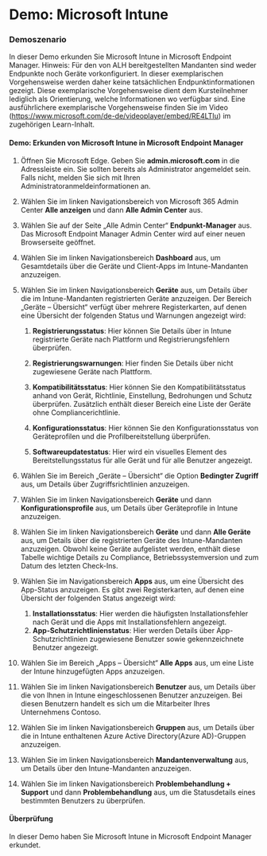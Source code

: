 ﻿---
Demo:
    title: 'Microsoft Intune'
    module: 'Modul 3, Lektion 6: Beschreiben der Funktionen der Microsoft-Sicherheitslösungen: Beschreiben der Endpunktsicherheit mit Microsoft Intune'
---


# Demo: Microsoft Intune

### Demoszenario

In dieser Demo erkunden Sie Microsoft Intune in Microsoft Endpoint Manager. Hinweis: Für den von ALH bereitgestellten Mandanten sind weder Endpunkte noch Geräte vorkonfiguriert. In dieser exemplarischen Vorgehensweise werden daher keine tatsächlichen Endpunktinformationen gezeigt. Diese exemplarische Vorgehensweise dient dem Kursteilnehmer lediglich als Orientierung, welche Informationen wo verfügbar sind.  Eine ausführlichere exemplarische Vorgehensweise finden Sie im Video (<https://www.microsoft.com/de-de/videoplayer/embed/RE4LTIu>) im zugehörigen Learn-Inhalt.



#### Demo: Erkunden von Microsoft Intune in Microsoft Endpoint Manager

1. Öffnen Sie Microsoft Edge. Geben Sie **admin.microsoft.com** in die Adressleiste ein.  Sie sollten bereits als Administrator angemeldet sein.  Falls nicht, melden Sie sich mit Ihren Administratoranmeldeinformationen an.

1. Wählen Sie im linken Navigationsbereich von Microsoft 365 Admin Center **Alle anzeigen** und dann **Alle Admin Center** aus.

1. Wählen Sie auf der Seite „Alle Admin Center“ **Endpunkt-Manager** aus.  Das Microsoft Endpoint Manager Admin Center wird auf einer neuen Browserseite geöffnet.

1. Wählen Sie im linken Navigationsbereich **Dashboard** aus, um Gesamtdetails über die Geräte und Client-Apps im Intune-Mandanten anzuzeigen.

1. Wählen Sie im linken Navigationsbereich **Geräte** aus, um Details über die im Intune-Mandanten registrierten Geräte anzuzeigen. Der Bereich „Geräte – Übersicht“ verfügt über mehrere Registerkarten, auf denen eine Übersicht der folgenden Status und Warnungen angezeigt wird:
    1. **Registrierungsstatus**: Hier können Sie Details über in Intune registrierte Geräte nach Plattform und Registrierungsfehlern überprüfen.
    
    1. **Registrierungswarnungen**: Hier finden Sie Details über nicht zugewiesene Geräte nach Plattform.
    1. **Kompatibilitätsstatus**: Hier können Sie den Kompatibilitätsstatus anhand von Gerät, Richtlinie, Einstellung, Bedrohungen und Schutz überprüfen. Zusätzlich enthält dieser Bereich eine Liste der Geräte ohne Compliancerichtlinie.
    1. **Konfigurationsstatus**: Hier können Sie den Konfigurationsstatus von Geräteprofilen und die Profilbereitstellung überprüfen.
    1. **Softwareupdatestatus**: Hier wird ein visuelles Element des Bereitstellungsstatus für alle Gerät und für alle Benutzer angezeigt.

1. Wählen Sie im Bereich „Geräte – Übersicht“ die Option **Bedingter Zugriff** aus, um Details über Zugriffsrichtlinien anzuzeigen.

1. Wählen Sie im linken Navigationsbereich **Geräte** und dann **Konfigurationsprofile** aus, um Details über Geräteprofile in Intune anzuzeigen.

1. Wählen Sie im linken Navigationsbereich **Geräte** und dann **Alle Geräte** aus, um Details über die registrierten Geräte des Intune-Mandanten anzuzeigen.  Obwohl keine Geräte aufgelistet werden, enthält diese Tabelle wichtige Details zu Compliance, Betriebssystemversion und zum Datum des letzten Check-Ins.

1. Wählen Sie im Navigationsbereich **Apps** aus, um eine Übersicht des App-Status anzuzeigen. Es gibt zwei Registerkarten, auf denen eine Übersicht der folgenden Status angezeigt wird:
    1. **Installationsstatus**: Hier werden die häufigsten Installationsfehler nach Gerät und die Apps mit Installationsfehlern angezeigt.
    1. **App-Schutzrichtlinienstatus**: Hier werden Details über App-Schutzrichtlinien zugewiesene Benutzer sowie gekennzeichnete Benutzer angezeigt.

1. Wählen Sie im Bereich „Apps – Übersicht“ **Alle Apps** aus, um eine Liste der Intune hinzugefügten Apps anzuzeigen.

1. Wählen Sie im linken Navigationsbereich **Benutzer** aus, um Details über die von Ihnen in Intune eingeschlossenen Benutzer anzuzeigen. Bei diesen Benutzern handelt es sich um die Mitarbeiter Ihres Unternehmens Contoso.

1. Wählen Sie im linken Navigationsbereich **Gruppen** aus, um Details über die in Intune enthaltenen Azure Active Directory(Azure AD)-Gruppen anzuzeigen.

1. Wählen Sie im linken Navigationsbereich **Mandantenverwaltung** aus, um Details über den Intune-Mandanten anzuzeigen.

1. Wählen Sie im linken Navigationsbereich **Problembehandlung + Support** und dann **Problembehandlung** aus, um die Statusdetails eines bestimmten Benutzers zu überprüfen.

#### Überprüfung

In dieser Demo haben Sie Microsoft Intune in Microsoft Endpoint Manager erkundet.
